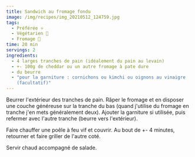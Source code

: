 ```yaml
---
title: Sandwich au fromage fondu
image: /img/recipes/img_20210512_124759.jpg
tags:
  - Préférée ⭐
  - Végétarien 🌿
  - Fromage 🧀
time: 20 min
servings: 2
ingredients:
  - 4 larges tranches de pain (idéalement du pain au levain)
  - +- 100g de cheddar ou un autre fromage à pate dure
  - du beurre
  - "pour la garniture : cornichons ou kimchi ou oignons au vinaigre
    (facultatif)"
---
```

Beurrer l'extérieur des tranches de pain. Râper le fromage et en disposer une couche généreuse sur la tranche du bas (quand j'utilise du fromage en tranche j'en mets généralement deux). Ajouter la garniture si utilisée, puis refermer avec l'autre tranche (beurre vers l'extérieur).

Faire chauffer une poêle à feu vif et couvrir. Au bout de +- 4 minutes, retourner et faire griller de l'autre coté.

Servir chaud accompagné de salade.
